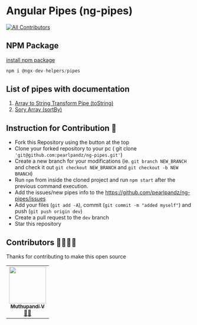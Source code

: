 # Angular Pipes (ng-pipes)

<!-- ALL-CONTRIBUTORS-BADGE:START - Do not remove or modify this section -->
[![All Contributors](https://img.shields.io/badge/all_contributors-1-red.svg?style=flat-square)](#contributors-)
<!-- ALL-CONTRIBUTORS-BADGE:END -->

## NPM Package

[install npm package](https://www.npmjs.com/package/@ngx-dev-helpers/pipes)

```typescript
npm i @ngx-dev-helpers/pipes
```


## List of pipes with documentation
1. [Array to String Transform Pipe (toString)](./readme/toString.md)
2. [Sory Array (sortBy)](./readme/sortBy.md)


## Instruction for Contribution 🤝
- Fork this Repository using the button at the top
- Clone your forked repository to your pc ( git clone ```'git@github.com:pearlpandz/ng-pipes.git'```)
- Create a new branch for your modifications (ie. `git branch NEW_BRANCH` and check it out `git checkout NEW_BRANCH` and `git checkout -b NEW BRANCH`)
- Run ```npm``` from inside the cloned project and run ```npm start``` after the previous command execution.
- Add the issues/new pipes info to the https://github.com/pearlpandz/ng-pipes/issues
- Add your files (`git add -A`), commit (`git commit -m "added myself"`) and push (`git push origin dev`)
- Create a pull request to the `dev` branch
- Star this repository


## Contributors 👨‍💻👩‍💻

Thanks for contributing to make this open source

<!-- ALL-CONTRIBUTORS-LIST:START - Do not remove or modify this section -->
<!-- prettier-ignore-start -->
<!-- markdownlint-disable -->
<table>
  <tr>
    <td align="center"><a href="https://dribbble.com/pearlpandz"><img src="https://avatars2.githubusercontent.com/u/12746886?v=4" width="100px;" alt=""/><br /><sub><b>Muthupandi V</b></sub></a><br /><a href="https://github.com/pearlpandz" title="Initiator & Developer">👨‍💻</a></td>
  </tr>
</table>
